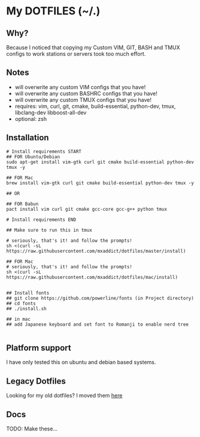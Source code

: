 My DOTFILES (~/.)
===

Why?
---
Because I noticed that copying my Custom VIM, GIT, BASH and TMUX configs to
work stations or servers took too much effort.

Notes
---
- will overwrite any custom VIM configs that you have!
- will overwrite any custom BASHRC configs that you have!
- will overwrite any custom TMUX configs that you have!
- requires: vim, curl, git, cmake, build-essential, python-dev, tmux, libclang-dev libboost-all-dev
- optional: zsh

Installation
---
```shell
# Install requirements START
## FOR Ubuntu/Debian
sudo apt-get install vim-gtk curl git cmake build-essential python-dev tmux -y

## FOR Mac
brew install vim-gtk curl git cmake build-essential python-dev tmux -y

## OR

## FOR Babun
pact install vim curl git cmake gcc-core gcc-g++ python tmux

# Install requirements END

## Make sure to run this in tmux

# seriously, that's it! and follow the prompts!
sh <(curl -sL https://raw.githubusercontent.com/mxaddict/dotfiles/master/install)

## FOR Mac
# seriously, that's it! and follow the prompts!
sh <(curl -sL https://raw.githubusercontent.com/mxaddict/dotfiles/mac/install)


## Install fonts
## git clone https://github.com/powerline/fonts (in Project directory)
## cd fonts
## ./install.sh

## in mac
## add Japanese keyboard and set font to Romanji to enable nerd tree


```

Platform support
---
I have only tested this on ubuntu and debian based systems.

Legacy Dotfiles
---
Looking for my old dotfiles? I moved them [here](https://github.com/mxaddict/dotfiles_legacy.git)

Docs
---
TODO: Make these...
